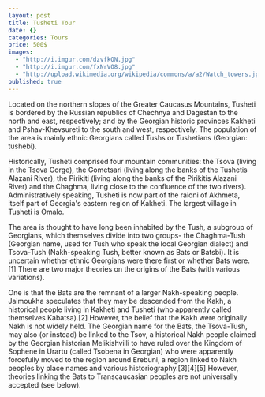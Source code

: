 ```yaml
---
layout: post
title: Tusheti Tour
date: {}
categories: Tours
price: 500$
images: 
  - "http://i.imgur.com/dzvfkON.jpg"
  - "http://i.imgur.com/fxNrVO8.jpg"
  - "http://upload.wikimedia.org/wikipedia/commons/a/a2/Watch_towers.jpg"
published: true
---
```






Located on the northern slopes of the Greater Caucasus Mountains, Tusheti is bordered by the Russian republics of Chechnya and Dagestan to the north and east, respectively; and by the Georgian historic provinces Kakheti and Pshav-Khevsureti to the south and west, respectively. The population of the area is mainly ethnic Georgians called Tushs or Tushetians (Georgian: tushebi).

Historically, Tusheti comprised four mountain communities: the Tsova (living in the Tsova Gorge), the Gometsari (living along the banks of the Tushetis Alazani River), the Pirikiti (living along the banks of the Pirikitis Alazani River) and the Chaghma, living close to the confluence of the two rivers). Administratively speaking, Tusheti is now part of the raioni of Akhmeta, itself part of Georgia's eastern region of Kakheti. The largest village in Tusheti is Omalo.

The area is thought to have long been inhabited by the Tush, a subgroup of Georgians, which themselves divide into two groups- the Chaghma-Tush (Georgian name, used for Tush who speak the local Georgian dialect) and Tsova-Tush (Nakh-speaking Tush, better known as Bats or Batsbi). It is uncertain whether ethnic Georgians were there first or whether Bats were.[1] There are two major theories on the origins of the Bats (with various variations).

One is that the Bats are the remnant of a larger Nakh-speaking people. Jaimoukha speculates that they may be descended from the Kakh, a historical people living in Kakheti and Tusheti (who apparently called themselves Kabatsa).[2] However, the belief that the Kakh were originally Nakh is not widely held. The Georgian name for the Bats, the Tsova-Tush, may also (or instead) be linked to the Tsov, a historical Nakh people claimed by the Georgian historian Melikishvilli to have ruled over the Kingdom of Sophene in Urartu (called Tsobena in Georgian) who were apparently forcefully moved to the region around Erebuni, a region linked to Nakh peoples by place names and various historiography.[3][4][5] However, theories linking the Bats to Transcaucasian peoples are not universally accepted (see below).
